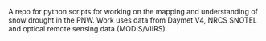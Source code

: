 A repo for python scripts for working on the mapping and understanding of snow drought in the PNW. Work uses data from Daymet V4, NRCS SNOTEL and optical remote sensing data (MODIS/VIIRS).
